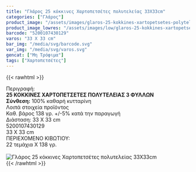 ```yaml
---
title: "Γλάρος 25 κόκκινες Χαρτοπετσέτες πολυτελείας 33Χ33cm"
categories: ["Γλάρος"]
product_image: "/assets/images/glaros-25-kokkines-xartopetsetes-polyteleias-33x33cm.jpg"
product_image_lowres: "/assets/images/low/glaros-25-kokkines-xartopetsetes-polyteleias-33x33cm.jpg"
barcode: "5200107430129"
varos: "33 Χ 33 cm"
bar_img: "/media/svg/barcode.svg"
var_img: "/media/svg/varos.svg"
gencat: ["Μη Τρόφιμα"]
tags: ["Χαρτοπετσέτες"]
---
```

{{< rawhtml >}}

<div class="sload193"><div class="product"><div id="sistatika">Περιγραφή:</div><div class="alltext"><b>25 ΚΟΚΚΙΝΕΣ ΧΑΡΤΟΠΕΤΣΕΤΕΣ ΠΟΛΥΤΕΛΕΙΑΣ 3 ΦΥΛΛΩΝ</b><br><b>Σύνθεση:</b> 100% καθαρή κυτταρίνη<br></div><div id="loipa">Λοιπά στοιχεία προϊόντος</div><div class="alltext">Καθ. βάρος 138 γρ. +/-5% κατά την παραγωγή<br>Διάσταση: 33 Χ 33 cm</div><div id="barcode"><div id="barimage1"></div><span id="bartext">5200107430129</span></div><div id="varos"><div id="dimimg"></div><span id="varostext">33 Χ 33 cm</span></div><div id="kivotio">ΠΕΡΙΕΧΟΜΕΝΟ ΚΙΒΩΤΙΟΥ:<br>22 τεμάχια Χ 138 γρ.</div><br><div class="pimg"><img alt="Γλάρος 25 κόκκινες Χαρτοπετσέτες πολυτελείας 33Χ33cm" title="Γλάρος 25 κόκκινες Χαρτοπετσέτες πολυτελείας 33Χ33cm" src="/assets/images/glaros-25-kokkines-xartopetsetes-polyteleias-33x33cm.jpg"></div></div></div>
{{< /rawhtml >}}


